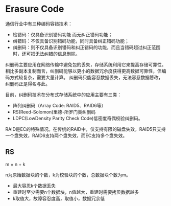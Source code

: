 # Erasure Code


通信行业中有三种编码容错技术：
- 检错码：仅具备识别错码功能 而无纠正错码功能；
- 纠错码：不仅具备识别错码功能，同时具备纠正错码功能；
- 纠删码：则不仅具备识别错码和纠正错码的功能，而且当错码超过纠正范围时，还可把无法纠错的信息删除。

纠删码主要应用在网络传输中避免包的丢失，存储系统利用它来提高存储可靠性。相比多副本复制而言，纠删码能够以更小的数据冗余度获得更高数据可靠性，但编码方式较复杂，需要大量计算。
纠删码只能容忍数据丢失，无法容忍数据篡改，纠删码正是得名与此。

目前，纠删码技术在分布式存储系统中的应用主要有三类：
- 阵列纠删码（Array Code: RAID5、RAID6等）
- RS(Reed-Solomon)里德-所罗门类纠删码
- LDPC(LowDensity Parity Check Code)低密度奇偶校验纠删码。

RAID是EC的特殊情况。在传统的RAID中，仅支持有限的磁盘失效，RAID5只支持一个盘失效，RAID6支持两个盘失效，而EC支持多个盘失效。

## RS

m = n + k

n为原始数据块的个数，k为校验块的个数，总数据块个数为m。

- 最大容忍k个数据丢失
- 重建时至少需要n个数据块，n值越大，重建时需要拷贝数据越多
- k取值大，故障容忍度高，取值小，数据冗余低

